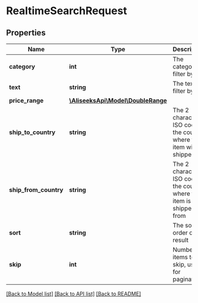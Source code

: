# RealtimeSearchRequest

## Properties
Name | Type | Description | Notes
------------ | ------------- | ------------- | -------------
**category** | **int** | The category to filter by | [optional] 
**text** | **string** | The text to filter by | [optional] 
**price_range** | [**\AliseeksApi\Model\DoubleRange**](DoubleRange.md) |  | [optional] 
**ship_to_country** | **string** | The 2 character ISO code of the country where the item will be shipped to | [optional] 
**ship_from_country** | **string** | The 2 character ISO code of the country where the item is shipped from | [optional] 
**sort** | **string** | The sort order of the result | [optional] [default to 'BEST_MATCH']
**skip** | **int** | Number of items to skip, used for pagination | [optional] 

[[Back to Model list]](../README.md#documentation-for-models) [[Back to API list]](../README.md#documentation-for-api-endpoints) [[Back to README]](../README.md)


